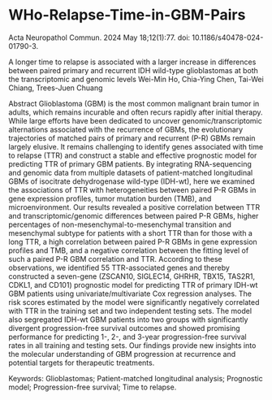 # WHo-Relapse-Time-in-GBM-Pairs
Acta Neuropathol Commun. 2024 May 18;12(1):77. doi: 10.1186/s40478-024-01790-3.

A longer time to relapse is associated with a larger increase in differences between paired primary and recurrent IDH wild-type glioblastomas at both the transcriptomic and genomic levels
Wei-Min Ho, Chia-Ying Chen, Tai-Wei Chiang, Trees-Juen Chuang

Abstract
Glioblastoma (GBM) is the most common malignant brain tumor in adults, which remains incurable and often recurs rapidly after initial therapy. While large efforts have been dedicated to uncover genomic/transcriptomic alternations associated with the recurrence of GBMs, the evolutionary trajectories of matched pairs of primary and recurrent (P-R) GBMs remain largely elusive. It remains challenging to identify genes associated with time to relapse (TTR) and construct a stable and effective prognostic model for predicting TTR of primary GBM patients. By integrating RNA-sequencing and genomic data from multiple datasets of patient-matched longitudinal GBMs of isocitrate dehydrogenase wild-type (IDH-wt), here we examined the associations of TTR with heterogeneities between paired P-R GBMs in gene expression profiles, tumor mutation burden (TMB), and microenvironment. Our results revealed a positive correlation between TTR and transcriptomic/genomic differences between paired P-R GBMs, higher percentages of non-mesenchymal-to-mesenchymal transition and mesenchymal subtype for patients with a short TTR than for those with a long TTR, a high correlation between paired P-R GBMs in gene expression profiles and TMB, and a negative correlation between the fitting level of such a paired P-R GBM correlation and TTR. According to these observations, we identified 55 TTR-associated genes and thereby constructed a seven-gene (ZSCAN10, SIGLEC14, GHRHR, TBX15, TAS2R1, CDKL1, and CD101) prognostic model for predicting TTR of primary IDH-wt GBM patients using univariate/multivariate Cox regression analyses. The risk scores estimated by the model were significantly negatively correlated with TTR in the training set and two independent testing sets. The model also segregated IDH-wt GBM patients into two groups with significantly divergent progression-free survival outcomes and showed promising performance for predicting 1-, 2-, and 3-year progression-free survival rates in all training and testing sets. Our findings provide new insights into the molecular understanding of GBM progression at recurrence and potential targets for therapeutic treatments.

Keywords: Glioblastomas; Patient-matched longitudinal analysis; Prognostic model; Progression-free survival; Time to relapse.
